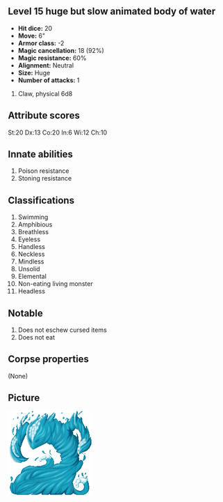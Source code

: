 ## Level 15 huge but slow animated body of water

- **Hit dice:** 20
- **Move:** 6"
- **Armor class:** -2
- **Magic cancellation:** 18 (92%)
- **Magic resistance:** 60%
- **Alignment:** Neutral
- **Size:** Huge
- **Number of attacks:** 1
1. Claw, physical 6d8

## Attribute scores

St:20 Dx:13 Co:20 In:6 Wi:12 Ch:10

## Innate abilities

1. Poison resistance
2. Stoning resistance

## Classifications

1. Swimming
2. Amphibious
3. Breathless
4. Eyeless
5. Handless
6. Neckless
7. Mindless
8. Unsolid
9. Elemental
10. Non-eating living monster
11. Headless

## Notable

1. Does not eschew cursed items
2. Does not eat

## Corpse properties

(None)

## Picture

![Elder water elemental](https://github.com/hyvanmielenpelit/GnollHackTileSet/blob/main/Monsters/elder_water_elemental/elder_water_elemental.png)
